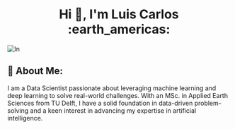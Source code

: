 <h1 align="center">Hi 👋, I'm Luis Carlos :earth_americas: </h1>

<p align="left"> <img src="https://komarev.com/ghpvc/?username=ln&label=Profile%20views&color=0e75b6&style=flat" alt="ln" /> </p>

## 🚀 About Me:
I am a Data Scientist passionate about leveraging machine learning and deep learning to solve real-world challenges. With an MSc. in Applied Earth Sciences from TU Delft, I have a solid foundation in data-driven problem-solving and a keen interest in advancing my expertise in artificial intelligence.

